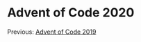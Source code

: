 # Advent of Code 2020

Previous: [Advent of Code 2019](https://github.com/9999years/adventofcode2019)
